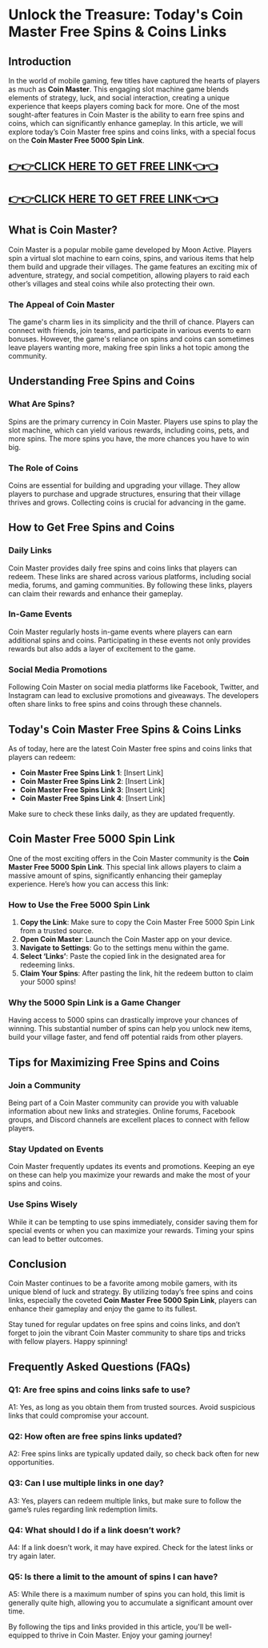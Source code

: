 # Unlock the Treasure: Today's Coin Master Free Spins & Coins Links

## Introduction

In the world of mobile gaming, few titles have captured the hearts of players as much as **Coin Master**. This engaging slot machine game blends elements of strategy, luck, and social interaction, creating a unique experience that keeps players coming back for more. One of the most sought-after features in Coin Master is the ability to earn free spins and coins, which can significantly enhance gameplay. In this article, we will explore today’s Coin Master free spins and coins links, with a special focus on the **Coin Master Free 5000 Spin Link**. 

[👉👉CLICK HERE TO GET FREE LINK👈👈](https://todaylink.site/CoinsLink/)
--
[👉👉CLICK HERE TO GET FREE LINK👈👈](https://todaylink.site/CoinsLink/)
--


## What is Coin Master?

Coin Master is a popular mobile game developed by Moon Active. Players spin a virtual slot machine to earn coins, spins, and various items that help them build and upgrade their villages. The game features an exciting mix of adventure, strategy, and social competition, allowing players to raid each other’s villages and steal coins while also protecting their own. 

### The Appeal of Coin Master

The game's charm lies in its simplicity and the thrill of chance. Players can connect with friends, join teams, and participate in various events to earn bonuses. However, the game's reliance on spins and coins can sometimes leave players wanting more, making free spin links a hot topic among the community.

## Understanding Free Spins and Coins

### What Are Spins?

Spins are the primary currency in Coin Master. Players use spins to play the slot machine, which can yield various rewards, including coins, pets, and more spins. The more spins you have, the more chances you have to win big.

### The Role of Coins

Coins are essential for building and upgrading your village. They allow players to purchase and upgrade structures, ensuring that their village thrives and grows. Collecting coins is crucial for advancing in the game.

## How to Get Free Spins and Coins

### Daily Links

Coin Master provides daily free spins and coins links that players can redeem. These links are shared across various platforms, including social media, forums, and gaming communities. By following these links, players can claim their rewards and enhance their gameplay.

### In-Game Events

Coin Master regularly hosts in-game events where players can earn additional spins and coins. Participating in these events not only provides rewards but also adds a layer of excitement to the game.

### Social Media Promotions

Following Coin Master on social media platforms like Facebook, Twitter, and Instagram can lead to exclusive promotions and giveaways. The developers often share links to free spins and coins through these channels.

## Today's Coin Master Free Spins & Coins Links

As of today, here are the latest Coin Master free spins and coins links that players can redeem:

- **Coin Master Free Spins Link 1**: [Insert Link]
- **Coin Master Free Spins Link 2**: [Insert Link]
- **Coin Master Free Spins Link 3**: [Insert Link]
- **Coin Master Free Spins Link 4**: [Insert Link]

Make sure to check these links daily, as they are updated frequently.

## Coin Master Free 5000 Spin Link

One of the most exciting offers in the Coin Master community is the **Coin Master Free 5000 Spin Link**. This special link allows players to claim a massive amount of spins, significantly enhancing their gameplay experience. Here’s how you can access this link:

### How to Use the Free 5000 Spin Link

1. **Copy the Link**: Make sure to copy the Coin Master Free 5000 Spin Link from a trusted source.
2. **Open Coin Master**: Launch the Coin Master app on your device.
3. **Navigate to Settings**: Go to the settings menu within the game.
4. **Select ‘Links’**: Paste the copied link in the designated area for redeeming links.
5. **Claim Your Spins**: After pasting the link, hit the redeem button to claim your 5000 spins!

### Why the 5000 Spin Link is a Game Changer

Having access to 5000 spins can drastically improve your chances of winning. This substantial number of spins can help you unlock new items, build your village faster, and fend off potential raids from other players.

## Tips for Maximizing Free Spins and Coins

### Join a Community

Being part of a Coin Master community can provide you with valuable information about new links and strategies. Online forums, Facebook groups, and Discord channels are excellent places to connect with fellow players.

### Stay Updated on Events

Coin Master frequently updates its events and promotions. Keeping an eye on these can help you maximize your rewards and make the most of your spins and coins.

### Use Spins Wisely

While it can be tempting to use spins immediately, consider saving them for special events or when you can maximize your rewards. Timing your spins can lead to better outcomes.

## Conclusion

Coin Master continues to be a favorite among mobile gamers, with its unique blend of luck and strategy. By utilizing today’s free spins and coins links, especially the coveted **Coin Master Free 5000 Spin Link**, players can enhance their gameplay and enjoy the game to its fullest.

Stay tuned for regular updates on free spins and coins links, and don’t forget to join the vibrant Coin Master community to share tips and tricks with fellow players. Happy spinning!

## Frequently Asked Questions (FAQs)

### Q1: Are free spins and coins links safe to use?

A1: Yes, as long as you obtain them from trusted sources. Avoid suspicious links that could compromise your account.

### Q2: How often are free spins links updated?

A2: Free spins links are typically updated daily, so check back often for new opportunities.

### Q3: Can I use multiple links in one day?

A3: Yes, players can redeem multiple links, but make sure to follow the game’s rules regarding link redemption limits.

### Q4: What should I do if a link doesn’t work?

A4: If a link doesn’t work, it may have expired. Check for the latest links or try again later.

### Q5: Is there a limit to the amount of spins I can have?

A5: While there is a maximum number of spins you can hold, this limit is generally quite high, allowing you to accumulate a significant amount over time.

By following the tips and links provided in this article, you'll be well-equipped to thrive in Coin Master. Enjoy your gaming journey!
